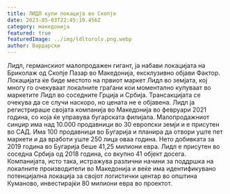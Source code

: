 ```yaml
---
title: ЛИДЛ купи локација во Скопје
date: 2023-05-03T22:45:19.456Z
category: македонија
featured: true
featuredImage: ../img/ldltorolv.png.webp
author: Вардарски
---
```


Лидл, германскиот малопродажен гигант, ја набави локацијата на Бриколаж од Скопје Пазар во Македонија, ексклузивно објави Фактор. Локацијата ќе биде местото на првиот маркет Лидл во земјата, кој многу го очекуваат локалните граѓани кои моментално купуваат во маркетите Лидл во соседните Грција и Србија. Трансакцијата се очекува да се случи наскоро, но цената не е објавена. Лидл ја регистрираше својата компанија во Македонија во февруари 2021 година, со која ќе управува бугарската филијала. Малопродажниот синџир има над 10.000 продавници во 30 европски земји и е присутен во САД. Има 100 продавници во Бугарија и планира да отвори уште пет маркети и да вработи уште 250 лица оваа година. Нето добивката за 2019 година во Бугарија беше 41,25 милиони евра. Лидл е присутен во соседна Србија од 2018 година, со вкупно 41 објект досега. Компанијата, исто така, истражува различни начини за поддршка на локалните производители во Македонија и веќе има идентификувано потенцијална локација за својот логистички центар во општина Куманово, инвестирајќи 80 милиони евра во проектот.
